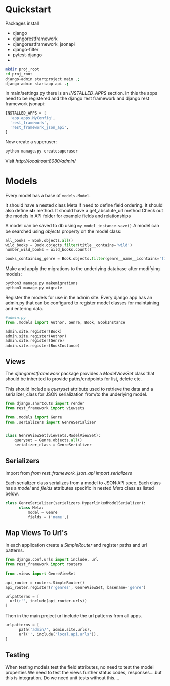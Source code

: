 # Quickstart

Packages install
- django
- djangorestframework
- djangorestframework_jsonapi
- django-filter
- pytest-django
-

```bash
mkdir proj_root
cd proj_root
django-admin startproject main .;
django-admin startapp api .;
```

In main/settings.py there is an *INSTALLED_APPS* section.
In this the apps need to be registered and the django rest
framework and django rest framework jsonapi:

```bash
INSTALLED_APPS = [
  'app.apps.MyConfig',
  'rest_framework',
  'rest_framework_json_api',
]
```

Now create a superuser:

```bash
python manage.py createsuperuser
```

Visit *http://localhost:8080/admin/*

# Models

Every model has a base of `models.Model`.

It should have a nested class Meta if need to define field ordering.
It should also define __str__ method.
It should have a get_absolute_url method
Check out the models in API folder for example fields and relationships

A model can be saved to db using `my_model_instance.save()`
A model can be searched using *objects* property on the model class:

```python
all_books = Book.objects.all()
wild_books = Book.objects.filter(title__contains='wild')
number_wild_books = wild_books.count()

books_containing_genre = Book.objects.filter(genre__name__icontains='fiction')
```

Make and apply the migrations to the underlying database after modifying models:

``` bash
python3 manage.py makemigrations
python3 manage.py migrate
```

Register the models for use in the admin site.
Every django app has an admin.py that can be configured to register model
classes for maintaining and entering data.

```python
#admin.py
from .models import Author, Genre, Book, BookInstance

admin.site.register(Book)
admin.site.register(Author)
admin.site.register(Genre)
admin.site.register(BookInstance)
```

## Views
The *djangorestframework* package provides a *ModelViewSet* class that
should be inherited to provide paths/endpoints for list, delete etc.

This should include a *queryset* attribute used to retrieve the data
and a serializer_class for JSON serialization from/to the underlying model.

```python
from django.shortcuts import render
from rest_framework import viewsets

from .models import Genre
from .serializers import GenreSerializer


class GenreViewSet(viewsets.ModelViewSet):
    queryset = Genre.objects.all()
    serializer_class = GenreSerializer
```


## Serializers
Import from *from rest_framework_json_api import serializers*

Each serializer class serializes from a model to JSON:API spec.
Each class has a *model* and *fields* attributes specific in 
nested *Meta* class as listed below.

```python
class GenreSerializer(serializers.HyperlinkedModelSerializer): 
      class Meta:
          model = Genre
          fields = ('name',)
```

## Map Views To Url's

In each application create a *SimpleRouter* and register paths and url patterns.

```python
from django.conf.urls import include, url
from rest_framework import routers

from .views import GenreViewSet

api_router = routers.SimpleRouter()
api_router.register(r'genres', GenreViewSet, basename='genre')

urlpatterns = [
  url(r'', include(api_router.urls))
]
```

Then in the main project url include the url patterns from all apps.

```python
urlpatterns = [
      path('admin/', admin.site.urls),
      url('', include('local.api.urls')),
]
```

## Testing
When testing models test the field attributes, no need to test the model properties
We need to test the views further status codes, responses....but this is 
integration. Do we need unit tests without this....
